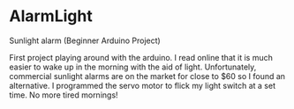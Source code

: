 # AlarmLight
Sunlight alarm (Beginner Arduino Project)

First project playing around with the arduino. I read online that it is much easier to wake up in the morning with the aid of light. Unfortunately, commercial sunlight alarms are on the market for close to $60 so I found an alternative. I programmed the servo motor to flick my light switch at a set time. No more tired mornings! 
